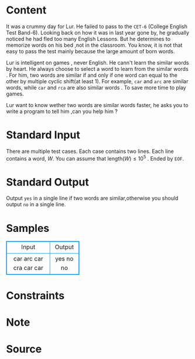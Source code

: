 
# Content

It was a crummy day for Lur. He failed to pass to the `CET-6` (College English Test Band-$6$). Looking back on how it was in last year gone by, he gradually noticed he had fled too many English Lessons. But he determines to memorize words on his bed ,not in the classroom. You know, it is not that easy to pass the test mainly because the large amount of born words. 

Lur is intelligent on games , never English. He cann't learn the similar words by heart. He always choose to select a word to learn from the similar words . For him, two words are similar if and only if one word can equal to the other by multiple cyclic shift(at least $1$). For example, `car` and `arc` are similar words, while `car` and `rca` are also similar words . To save more time to play games.

Lur want to know wether two words are similar words faster, he asks you to write a program to tell him ,can you help him ?

# Standard Input

There are multiple test cases. Each case contains two lines. Each line contains a word, $W$. You can assume that length$(W) \leq 10^5$ . Ended by `EOF`.

# Standard Output

Output `yes` in a single line if two words are similar,otherwise you should output  `no` in a single line.

# Samples

<style>
        table,table tr th, table tr td { border:1px solid #0094ff; }
        table { width: 200px; min-height: 25px; line-height: 25px; text-align: center; border-collapse: collapse;}   
    </style>
<table>
	<tr>
		<td>Input</td>
		<td>Output</td>
	</tr>
<tr><td>car
arc
car
cra
car
car</td><td>yes
no
no</td></tr></table>


# Constraints



# Note



# Source


